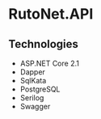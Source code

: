 # RutoNet.API

## Technologies
* ASP.NET Core 2.1
* Dapper
* SqlKata
* PostgreSQL
* Serilog
* Swagger
